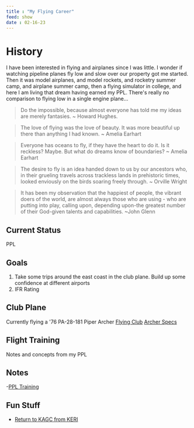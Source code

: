 ```yaml
---
title : "My Flying Career"
feed: show
date : 02-16-23
---
```


# History
I have been interested in flying and airplanes since I was little. I wonder if watching pipeline planes fly low and slow over our property got me started. Then it was model airplanes, and model rockets, and rocketry summer camp, and airplane summer camp, then a flying simulator in college, and here I am living that dream having earned my PPL.  There's really no comparison to flying low in a single engine plane...

>Do the impossible, because almost everyone has told me my ideas are merely fantasies. ~ Howard Hughes.

>The love of flying was the love of beauty. It was more beautiful up there than anything I had known. ~ Amelia Earhart

>Everyone has oceans to fly, if they have the heart to do it. Is it reckless? Maybe. But what do dreams know of boundaries? ~ Amelia Earhart

>The desire to fly is an idea handed down to us by our ancestors who, in their grueling travels across trackless lands in prehistoric times, looked enviously on the birds soaring freely through. ~ Orville Wright

>It has been my observation that the happiest of people, the vibrant doers of the world, are almost always those who are using - who are putting into play, calling upon, depending upon-the greatest number of their God-given talents and capabilities. ~John Glenn
## Current Status
PPL

## Goals
1. Take some trips around the east coast in the club plane. Build up some confidence at different airports
2.  IFR Rating

## Club Plane
Currently flying a '76 PA-28-181 Piper Archer
[Flying Club](notes/aviation/club/FlyingClub.md)
[Archer Specs](notes/aviation/club/Archer%20Specs.md)
## Flight Training
Notes and concepts from my PPL

## Notes
-[PPL Training](notes/aviation/PPL%20Training/PPL%20Training.md)

## Fun Stuff
- [Return to KAGC from KERI](https://www.youtube.com/watch?v=Qfi2mEqDz1g)

